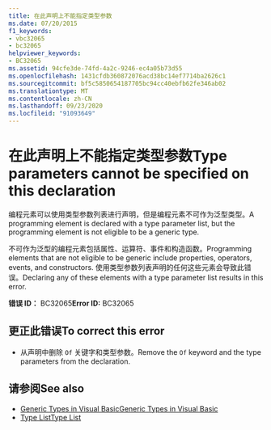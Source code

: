 ```yaml
---
title: 在此声明上不能指定类型参数
ms.date: 07/20/2015
f1_keywords:
- vbc32065
- bc32065
helpviewer_keywords:
- BC32065
ms.assetid: 94cfe3de-74fd-4a2c-9246-ec4a05b73d55
ms.openlocfilehash: 1431cfdb360872076acd38bc14ef7714ba2626c1
ms.sourcegitcommit: bf5c5850654187705bc94cc40ebfb62fe346ab02
ms.translationtype: MT
ms.contentlocale: zh-CN
ms.lasthandoff: 09/23/2020
ms.locfileid: "91093649"
---
```

# <a name="type-parameters-cannot-be-specified-on-this-declaration"></a><span data-ttu-id="6f27b-102">在此声明上不能指定类型参数</span><span class="sxs-lookup"><span data-stu-id="6f27b-102">Type parameters cannot be specified on this declaration</span></span>

<span data-ttu-id="6f27b-103">编程元素可以使用类型参数列表进行声明，但是编程元素不可作为泛型类型。</span><span class="sxs-lookup"><span data-stu-id="6f27b-103">A programming element is declared with a type parameter list, but the programming element is not eligible to be a generic type.</span></span>  
  
 <span data-ttu-id="6f27b-104">不可作为泛型的编程元素包括属性、运算符、事件和构造函数。</span><span class="sxs-lookup"><span data-stu-id="6f27b-104">Programming elements that are not eligible to be generic include properties, operators, events, and constructors.</span></span> <span data-ttu-id="6f27b-105">使用类型参数列表声明的任何这些元素会导致此错误。</span><span class="sxs-lookup"><span data-stu-id="6f27b-105">Declaring any of these elements with a type parameter list results in this error.</span></span>  
  
 <span data-ttu-id="6f27b-106">**错误 ID：** BC32065</span><span class="sxs-lookup"><span data-stu-id="6f27b-106">**Error ID:** BC32065</span></span>  
  
## <a name="to-correct-this-error"></a><span data-ttu-id="6f27b-107">更正此错误</span><span class="sxs-lookup"><span data-stu-id="6f27b-107">To correct this error</span></span>  
  
- <span data-ttu-id="6f27b-108">从声明中删除 `Of` 关键字和类型参数。</span><span class="sxs-lookup"><span data-stu-id="6f27b-108">Remove the `Of` keyword and the type parameters from the declaration.</span></span>  
  
## <a name="see-also"></a><span data-ttu-id="6f27b-109">请参阅</span><span class="sxs-lookup"><span data-stu-id="6f27b-109">See also</span></span>

- [<span data-ttu-id="6f27b-110">Generic Types in Visual Basic</span><span class="sxs-lookup"><span data-stu-id="6f27b-110">Generic Types in Visual Basic</span></span>](../programming-guide/language-features/data-types/generic-types.md)
- [<span data-ttu-id="6f27b-111">Type List</span><span class="sxs-lookup"><span data-stu-id="6f27b-111">Type List</span></span>](../language-reference/statements/type-list.md)
